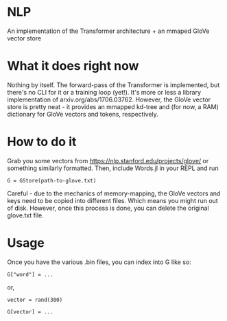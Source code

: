 # NLP
An implementation of the Transformer architecture + an mmaped GloVe vector store

# What it does right now
Nothing by itself. The forward-pass of the Transformer is implemented, but there's no CLI for it or a training loop (yet!). It's more or less a library implementation of arxiv.org/abs/1706.03762.
However, the GloVe vector store is pretty neat - it provides an mmapped kd-tree and (for now, a RAM) dictionary for GloVe vectors and tokens, respectively. 

# How to do it
Grab you some vectors from https://nlp.stanford.edu/projects/glove/ or something similarly formatted. Then, include Words.jl in your REPL and run 
```
G = GStore(path-to-glove.txt)
```
Careful - due to the mechanics of memory-mapping, the GloVe vectors and keys need to be copied into different files. Which means you might run out of disk. 
However, once this process is done, you can delete the original glove.txt file. 

# Usage
Once you have the various .bin files, you can index into G like so:

```
G["word"] = ...
```

or, 

```
vector = rand(300)

G[vector] = ...
```
